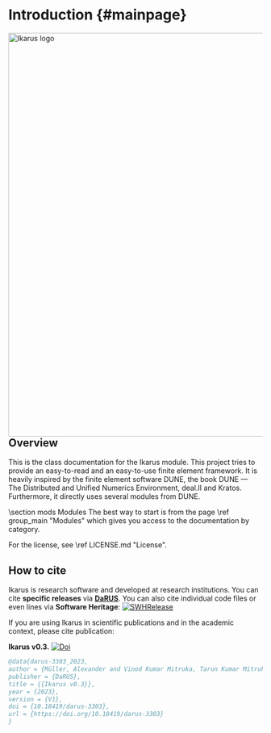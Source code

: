 # Introduction {#mainpage}

<!--
SPDX-FileCopyrightText: 2021-2024 The Ikarus Developers mueller@ibb.uni-stuttgart.de
SPDX-License-Identifier: LGPL-3.0-or-later

The content of the file is partly adapted from https://git.iws.uni-stuttgart.de/dumux-repositories/dumux/-/blob/master/README.md?ref_type=heads.
-->

<img align="left" src="BigLogo_transparent.png" width="800" alt="Ikarus logo">  

## Overview

This is the class documentation for the Ikarus module.
This project tries to provide an easy-to-read and an easy-to-use finite element framework.
It is heavily inspired by the finite element software DUNE, the book DUNE — The Distributed and Unified Numerics Environment, deal.II and Kratos.
Furthermore, it directly uses several modules from DUNE.

\section mods Modules
The best way to start is from the page \ref group_main "Modules" which gives
you access to the documentation by category.

For the license, see \ref LICENSE.md "License".

## How to cite

Ikarus is research software and developed at research institutions.
You can cite **specific releases** via [**DaRUS**](https://darus.uni-stuttgart.de/dataverse/ikarus).
You can also cite individual code files or even lines via **Software Heritage**: [![SWHRelease](https://archive.softwareheritage.org/badge/swh:1:rel:2cbfacc591c5fa48bdc84b375e42d1ab5304425f/)](https://archive.softwareheritage.org/swh:1:rel:2cbfacc591c5fa48bdc84b375e42d1ab5304425f;origin=https://github.com/ikarus-project/ikarus;visit=swh:1:snp:22424908ab42ab0d38be84c34235b8b5ae7af6c4)

If you are using Ikarus in scientific publications and in
the academic context, please cite publication:

**Ikarus v0.3.** [![Doi](https://img.shields.io/badge/DOI-10.18419%2Fdarus--3303-orange)](https://doi.org/10.18419/darus-3303)

```bib
@data{darus-3303_2023,
author = {Müller, Alexander and Vinod Kumar Mitruka, Tarun Kumar Mitruka},
publisher = {DaRUS},
title = {{Ikarus v0.3}},
year = {2023},
version = {V1},
doi = {10.18419/darus-3303},
url = {https://doi.org/10.18419/darus-3303}
}
```
